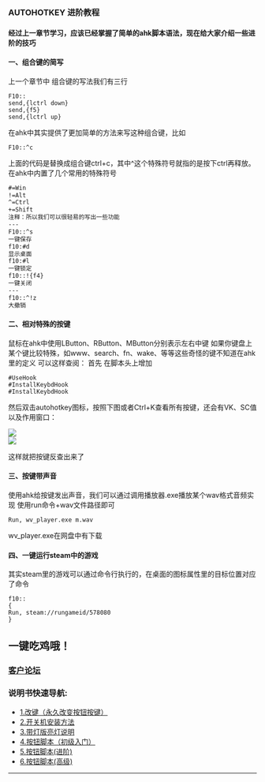 ### AUTOHOTKEY 进阶教程
#### 经过上一章节学习，应该已经掌握了简单的ahk脚本语法，现在给大家介绍一些进阶的技巧

#### 一、组合键的简写
上一个章节中 组合键的写法我们有三行
```AHK
F10::
send,{lctrl down}
send,{f5}
send,{lctrl up}
```
在ahk中其实提供了更加简单的方法来写这种组合键，比如
```A
F10::^c
```
上面的代码是替换成组合键ctrl+c，其中^这个特殊符号就指的是按下ctrl再释放。在ahk中内置了几个常用的特殊符号
```html
#=Win  
!=Alt  
^=Ctrl  
+=Shift
注释：所以我们可以很轻易的写出一些功能
---
F10::^s
一键保存
f10:#d
显示桌面
f10:#l
一键锁定
f10::!{f4}
一键关闭
---
f10::^!z
大撤销
```
#### 二、相对特殊的按键
鼠标在ahk中使用LButton、RButton、MButton分别表示左右中键
如果你键盘上某个键比较特殊，如www、search、fn、wake、等等这些奇怪的键不知道在ahk里的定义 可以这样查阅：
首先 在脚本头上增加
```
#UseHook
#InstallKeybdHook
#InstallKeybdHook
```
然后双击autohotkey图标，按照下图或者Ctrl+K查看所有按键，还会有VK、SC值以及作用窗口：  

![](http://cdn.ywwx.com.cn/ueditor/php/upload/20631410964512.jpg)  
![](http://cdn.ywwx.com.cn/ueditor/php/upload/23841410964513.jpg)  

这样就把按键反查出来了

#### 三、按键带声音
使用ahk给按键发出声音，我们可以通过调用播放器.exe播放某个wav格式音频实现
使用run命令+wav文件路径即可
```
Run, wv_player.exe m.wav
```
wv_player.exe在网盘中有下载

#### 四、一键运行steam中的游戏
其实steam里的游戏可以通过命令行执行的，在桌面的图标属性里的目标位置对应了命令
```
f10::
{
Run, steam://rungameid/578080
}
```
一键吃鸡哦！
---
### [客户论坛](https://nas.lixining.com/wordpress/)
### 说明书快速导航:
* [1.改键（永久改变按钮按键）](http://wiki.lixining.com/?file=016-重大决策按钮/00-改键)
*  [2.开关机安装方法](http://wiki.lixining.com/?file=016-重大决策按钮/01-开关机版安装方法)
* [3.带灯版亮灯说明](http://wiki.lixining.com/?file=016-重大决策按钮/02-带灯版亮灯)
* [4.按钮脚本（初级入门）](http://wiki.lixining.com/?file=016-重大决策按钮/03-按钮脚本-初级)
* [5.按钮脚本(进阶)](http://wiki.lixining.com/?file=016-重大决策按钮/04-按钮脚本-进阶)
* [6.按钮脚本(高级)](http://wiki.lixining.com/?file=016-重大决策按钮/05-按钮脚本-高级)
---